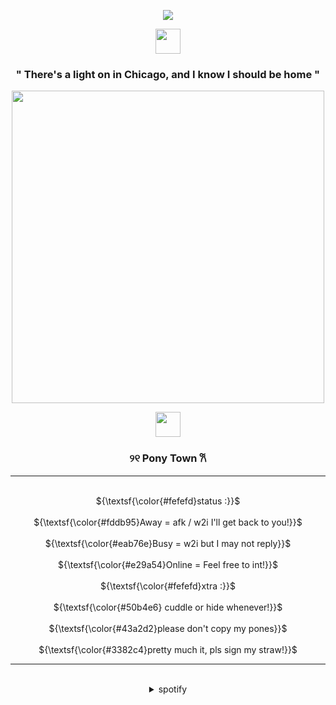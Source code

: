  <p align="center">
    <img src="https://komarev.com/ghpvc/?username=kon3l&style=plastic&label=⠀views⠀&color=grey" />
    </p>
<p align="center">
      <img height=40 src="https://github.com/user-attachments/assets/dfca7c07-1b9b-4637-89c2-12c8c945b3b0">
    </p>
 <h3 align="center">          
" There's a light on in Chicago, and I know I should be home "
    </h3>



<p align="center">
      <img height=500 src="https://github.com/user-attachments/assets/37827a16-759f-4c9c-b968-90eb0d02d0bf">
    </p>
<p align="center">

      
       
<p align="center">
      <img height=40 src="https://github.com/user-attachments/assets/687e586c-ced1-488a-8088-e1f036f6e57c">
</p>
  
  <h3 align="center">          
୨୧  Pony Town  𐙚   
    </h3>

<hr class="solid">

<p align="center"> 
   <br> ${\textsf{\color{#fefefd}status :}}$
   <br>
   <br> ${\textsf{\color{#fddb95}Away = afk / w2i I'll get back to you!}}$
   <br>
   <br> ${\textsf{\color{#eab76e}Busy = w2i but I may not reply}}$
   <br>
   <br> ${\textsf{\color{#e29a54}Online = Feel free to int!}}$ 
   <br>
   <br> ${\textsf{\color{#fefefd}xtra :}}$ 
   <br>
   <br> ${\textsf{\color{#50b4e6} cuddle or hide whenever!}}$
   <br>
   <br> ${\textsf{\color{#43a2d2}please don't copy my pones}}$ 
   <br>
   <br> ${\textsf{\color{#3382c4}pretty much it, pls sign my straw!}}$
   <br>
   </p>
   <hr class="solid"> 
   
<br>
<div align="center">
<details>
<summary>spotify</summary>

[![spotify-github-profile](https://spotify-github-profile.kittinanx.com/api/view?uid=31umivrnaxahj6cwse3vgvyyx5uy&cover_image=false&theme=default&show_offline=true&background_color=121212&interchange=true&bar_color_cover=false&bar_color=ffffff)](https://github.com/kittinan/spotify-github-profile)
<br>

